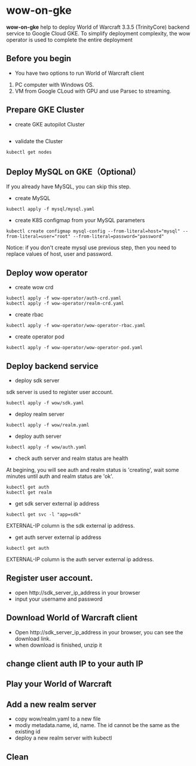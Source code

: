 # wow-on-gke

**wow-on-gke** help to deploy World of Warcraft 3.3.5 (TrinityCore) backend service to Google Cloud GKE. To simplify deployment complexity, the wow operator is used to complete the entire deployment

## Before you begin
- You have two options to run World of Warcraft client
1. PC computer with Windows OS.
2. VM from Google CLoud with GPU and use Parsec to streaming.

## Prepare GKE Cluster
- create GKE autopilot Cluster
```
```
- validate the Cluster
```
kubectl get nodes
```

## Deploy MySQL on GKE（Optional）
If you already have MySQL, you can skip this step.
- create MySQL
```
kubectl apply -f mysql/mysql.yaml
```
- create K8S configmap from your MySQL parameters
```
kubectl create configmap mysql-config --from-literal=host="mysql" --from-literal=user="root" --from-literal=password="password"
```
Notice: if you don't create mysql use previous step, then you need to replace values of host, user and password.


## Deploy wow operator
- create wow crd
```
kubectl apply -f wow-operator/auth-crd.yaml
kubectl apply -f wow-operator/realm-crd.yaml
```
- create rbac
```
kubectl apply -f wow-operator/wow-operator-rbac.yaml
```
- create operator pod
```
kubectl apply -f wow-operator/wow-operator-pod.yaml
```

## Deploy backend service
- deploy sdk server

sdk server is used to register user account.
```
kubectl apply -f wow/sdk.yaml
```
- deploy realm server
```
kubectl apply -f wow/realm.yaml
```
- deploy auth server
```
kubectl apply -f wow/auth.yaml
```

- check auth server and realm status are health

At begining, you will see auth and realm status is 'creating', wait some minutes until auth and realm status are 'ok'.
```
kubectl get auth
kubectl get realm
```

- get sdk server external ip address
```
kubectl get svc -l "app=sdk"
```
EXTERNAL-IP column is the sdk external ip address.

- get auth server external ip address
```
kubectl get auth
```
EXTERNAL-IP column is the auth server external ip address.

## Register user account.
- open http://sdk_server_ip_address in your browser
- input your username and password


## Download World of Warcraft client
- Open http://sdk_server_ip_address in your browser, you can see the download link. 
- when download is finished, unzip it


## change client auth IP to your auth IP


## Play your World of Warcraft


## Add a new realm server
- copy wow/realm.yaml to a new file
- modiy metadata.name, id, name. The id cannot be the same as the existing id
- deploy a new realm server with kubectl

## Clean


